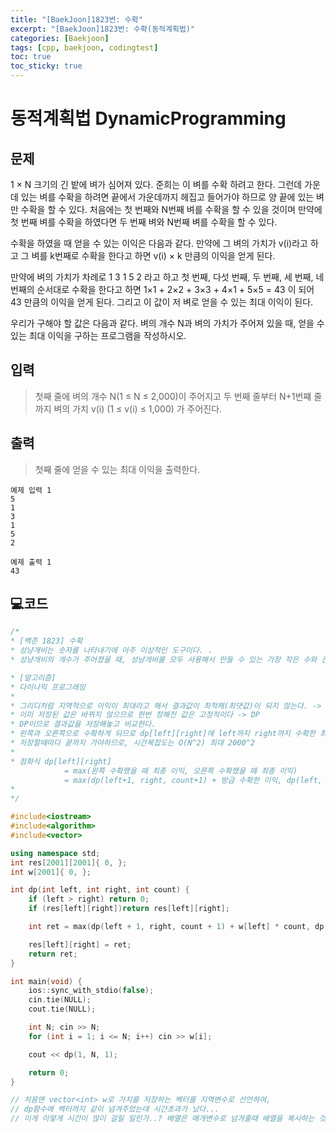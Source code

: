 ```yaml
---
title: "[BaekJoon]1823번: 수확"
excerpt: "[BaekJoon]1823번: 수확(동적계획법)"
categories: [Baekjoon]
tags: [cpp, baekjoon, codingtest]
toc: true
toc_sticky: true
---
```


# 동적계획법 DynamicProgramming

## 문제

1 × N 크기의 긴 밭에 벼가 심어져 있다. 준희는 이 벼를 수확 하려고 한다. 그런데 가운데 있는 벼를 수확을 하려면 끝에서 가운데까지 헤집고 들어가야 하므로 양 끝에 있는 벼만 수확을 할 수 있다. 처음에는 첫 번째와 N번째 벼를 수확을 할 수 있을 것이며 만약에 첫 번째 벼를 수확을 하였다면 두 번째 벼와 N번째 벼를 수확을 할 수 있다.  

수확을 하였을 때 얻을 수 있는 이익은 다음과 같다. 만약에 그 벼의 가치가 v(i)라고 하고 그 벼를 k번째로 수확을 한다고 하면 v(i) × k 만큼의 이익을 얻게 된다.  

만약에 벼의 가치가 차례로 1 3 1 5 2 라고 하고 첫 번째, 다섯 번째, 두 번째, 세 번째, 네 번째의 순서대로 수확을 한다고 하면 1×1 + 2×2 + 3×3 + 4×1 + 5×5 = 43 이 되어 43 만큼의 이익을 얻게 된다. 그리고 이 값이 저 벼로 얻을 수 있는 최대 이익이 된다.  

우리가 구해야 할 값은 다음과 같다. 벼의 개수 N과 벼의 가치가 주어져 있을 때, 얻을 수 있는 최대 이익을 구하는 프로그램을 작성하시오.                

## 입력

> 첫째 줄에 벼의 개수 N(1 ≤ N ≤ 2,000)이 주어지고 두 번째 줄부터 N+1번쨰 줄까지 벼의 가치 v(i) (1 ≤ v(i) ≤ 1,000) 가 주어진다.  

## 출력

> 첫째 줄에 얻을 수 있는 최대 이익을 출력한다.  

    예제 입력 1 
    5
    1
    3
    1
    5
    2

    예제 출력 1 
    43  


## 💻코드

```cpp
/*
* [백준 1823] 수확
* 성냥개비는 숫자를 나타내기에 아주 이상적인 도구이다. .
* 성냥개비의 개수가 주어졌을 때, 성냥개비를 모두 사용해서 만들 수 있는 가장 작은 수와 큰 수를 찾는 프로그램을 작성하시오.

* [알고리즘]
* 다이나믹 프로그래밍
*
* 그리디처럼 지역적으로 이익이 최대라고 해서 결과값이 최적해(최댓값)이 되지 않는다. -> 재귀로 끝까지 계산해봐야한다.
* 이미 저장된 값은 바뀌지 않으므로 한번 정해진 값은 고정적이다 -> DP
* DP이므로 결과값을 저장해놓고 비교한다.
* 왼쪽과 오른쪽으로 수확하게 되므로 dp[left][right]에 left까지 right까지 수확한 최대 이익을 저장한다.
* 저장할때마다 끝까지 가야하므로, 시간복잡도는 O(N^2) 최대 2000^2
*
* 점화식 dp[left][right]
			= max(왼쪽 수확했을 때 최종 이익, 오른쪽 수확했을 때 최종 이익)
			= max(dp(left+1, right, count+1) + 방금 수확한 이익, dp(left, right -1, count+1) + 방금 수확한 이익)
*
*/

#include<iostream>
#include<algorithm>
#include<vector>	

using namespace std;
int res[2001][2001]{ 0, };
int w[2001]{ 0, };

int dp(int left, int right, int count) {
	if (left > right) return 0;
	if (res[left][right])return res[left][right];

	int ret = max(dp(left + 1, right, count + 1) + w[left] * count, dp(left, right - 1, count + 1) + w[right] * count);

	res[left][right] = ret;
	return ret;
}

int main(void) {
	ios::sync_with_stdio(false);
	cin.tie(NULL);
	cout.tie(NULL);

	int N; cin >> N;
	for (int i = 1; i <= N; i++) cin >> w[i];

	cout << dp(1, N, 1);

	return 0;
}

// 처음엔 vector<int> w로 가치를 저장하는 벡터를 지역변수로 선언하여, 
// dp함수에 벡터까지 같이 넘겨주었는데 시간초과가 났다...
// 이게 이렇게 시간이 많이 걸릴 일인가..? 배열은 매개변수로 넘겨줄때 배열을 복사하는 것이 아니라 포인터 그니까 그 주소를 넘겨서 참조하는 것으로 알고 있는데 
```